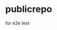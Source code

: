 # publicrepo
for e2e test




























































































































































































































































































































































































































































































































































































































































































































































































































































































































































































































































































































































































































































































































































































































































































































































































































































































































































































































































































































































































































































































































































































































































































































































































































































































































































































































































































































































































































































































































































































































































































































































































































































































































































































































































































































































































































































































































































